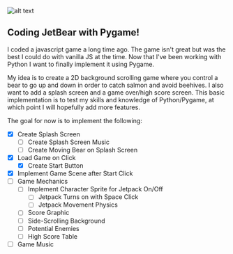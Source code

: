 ![alt text](http://www.bocifious.com/images/gallery/jetbear_big.png "JetBear! The Game!")

## Coding JetBear with Pygame!

I coded a javascript game a long time ago.  The game isn't great but was the best I could do with vanilla JS at the time. Now that I've been working with Python I want to finally implement it using Pygame.

My idea is to create a 2D background scrolling game where you control a bear to go up and down in order to catch salmon and avoid beehives. I also want to add a splash screen and a game over/high score screen.  This basic implementation is to test my skills and knowledge of Python/Pygame, at which point I will hopefully add more features.

The goal for now is to implement the following:

* [x] Create Splash Screen
    * [ ] Create Splash Screen Music
    * [ ] Create Moving Bear on Splash Screen
* [x] Load Game on Click
    * [x] Create Start Button
* [x] Implement Game Scene after Start Click
* [ ] Game Mechanics
    * [ ] Implement Character Sprite for Jetpack On/Off
        * [ ] Jetpack Turns on with Space Click
        * [ ] Jetpack Movement Physics
    * [ ] Score Graphic
    * [ ] Side-Scrolling Background
    * [ ] Potential Enemies
    * [ ] High Score Table
* [ ] Game Music